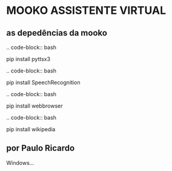MOOKO ASSISTENTE VIRTUAL
====

<!-- Voz em PT_BR edite no codigo fonte, mas não se esqueça de deixar os creditos   -->


as depedências da mooko
--------------------

.. code-block:: bash

pip install pyttsx3

.. code-block:: bash

pip install SpeechRecognition

.. code-block:: bash

pip install webbrowser

.. code-block:: bash

pip install wikipedia



por Paulo Ricardo
---------------------
Windows...
